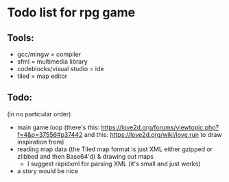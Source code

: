 Todo list for rpg game
=================

Tools:
--------
* gcc/mingw = compiler
* sfml = multimedia library
* codeblocks/visual studio = ide
* tiled = map editor

Todo:
--------
(in no particular order)
- main game loop (there's this: https://love2d.org/forums/viewtopic.php?f=4&p=37556#p37442 and this: https://love2d.org/wiki/love.run to draw inspiration from)
- reading map data (the Tiled map format is just XML either gzipped or zlibbed and then Base64'd) & drawing out maps
  - I suggest rapidxml for parsing XML (it's small and just werks)
- a story would be nice
